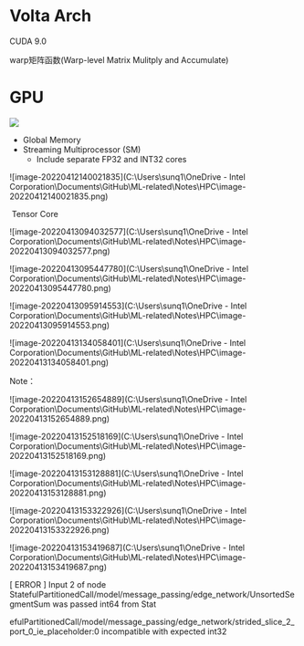 # Volta Arch

CUDA 9.0

warp矩阵函数(Warp-level Matrix Mulitply and Accumulate)



# GPU

![](https://i.bmp.ovh/imgs/2022/04/12/23cfa7dd1ec90d8d.png)

- Global Memory
- Streaming Multiprocessor (SM)
  - Include separate FP32 and INT32 cores


![image-20220412140021835](C:\Users\sunq1\OneDrive - Intel Corporation\Documents\GitHub\ML-related\Notes\HPC\image-20220412140021835.png)

​		Tensor Core

![image-20220413094032577](C:\Users\sunq1\OneDrive - Intel Corporation\Documents\GitHub\ML-related\Notes\HPC\image-20220413094032577.png)

![image-20220413095447780](C:\Users\sunq1\OneDrive - Intel Corporation\Documents\GitHub\ML-related\Notes\HPC\image-20220413095447780.png)

![image-20220413095914553](C:\Users\sunq1\OneDrive - Intel Corporation\Documents\GitHub\ML-related\Notes\HPC\image-20220413095914553.png)



![image-20220413134058401](C:\Users\sunq1\OneDrive - Intel Corporation\Documents\GitHub\ML-related\Notes\HPC\image-20220413134058401.png)



Note：



![image-20220413152654889](C:\Users\sunq1\OneDrive - Intel Corporation\Documents\GitHub\ML-related\Notes\HPC\image-20220413152654889.png)

![image-20220413152518169](C:\Users\sunq1\OneDrive - Intel Corporation\Documents\GitHub\ML-related\Notes\HPC\image-20220413152518169.png)

![image-20220413153128881](C:\Users\sunq1\OneDrive - Intel Corporation\Documents\GitHub\ML-related\Notes\HPC\image-20220413153128881.png)

![image-20220413153322926](C:\Users\sunq1\OneDrive - Intel Corporation\Documents\GitHub\ML-related\Notes\HPC\image-20220413153322926.png)

![image-20220413153419687](C:\Users\sunq1\OneDrive - Intel Corporation\Documents\GitHub\ML-related\Notes\HPC\image-20220413153419687.png)

[ ERROR ]  Input 2 of node StatefulPartitionedCall/model/message_passing/edge_network/UnsortedSegmentSum was passed int64 from Stat

efulPartitionedCall/model/message_passing/edge_network/strided_slice_2_port_0_ie_placeholder:0 incompatible with expected int32
